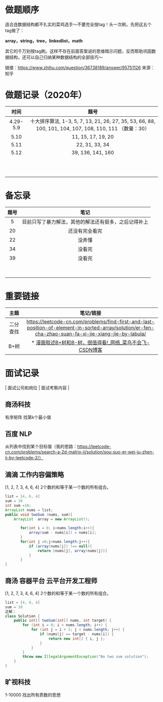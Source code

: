 # 做题顺序

适合连数据结构都不扎实的菜鸡选手～不要完全按tag！头一次刷，先把这五个tag做了：

**array，string，tree，linkedlist，math**

其它的千万别按tag刷。这样不存在前面答案说的思维暗示问题，反而帮助巩固数据结构，还可以自己归纳某种数据结构的全部技巧～

链接：https://www.zhihu.com/question/36738189/answer/95751126 来源：知乎


# 做题记录（2020年）
| 时间 | 题号|
|:----: |:----:|
| 4.29-5.9 | 十大排序算法, 1-3, 5, 7, 13, 21, 26, 27, 35, 53, 66, 88, 100, 101, 104, 107, 108, 110, 111 （数量：30）|
| 5.10 | 11, 15, 17, 19, 20 |
| 5.11 | 22, 31, 33, 34 |
| 5.12 | 39, 136, 141, 160 |
|     |     |
|     |     |
|     |     |
|     |     |
|     |     |
|     |     |
|     |     |
|     |     |
|     |     |
|     |     |
|     |     |


# 备忘录
| 题号 | 笔记|
|:----: |:----:|
| 5 | 目前只写了暴力解法，其他的解法还有挺多，之后记得补上 |
| 20 | 还没有完全看完 |
| 22 | 没弄懂 |
| 34 | 没看完 |
| 39 | 没看完 |
|     |     |
|     |     |
|     |     |
|     |     |
|     |     |
|     |     |
|     |     |
|     |     |


# 重要链接
| 主题 | 笔记/链接 |
|:----: |:----:|
| 二分查找 | https://leetcode-cn.com/problems/find-first-and-last-position-of-element-in-sorted-array/solution/er-fen-cha-zhao-suan-fa-xi-jie-xiang-jie-by-labula/ |
| B+树 | * [漫画叙述B+树和B-树，很值得看!_网络_菜鸟不会飞-CSDN博客](https://blog.csdn.net/qq_35571554/article/details/82759668?utm_medium=distribute.pc_relevant.none-task-blog-BlogCommendFromMachineLearnPai2-1.nonecase&depth_1-utm_source=distribute.pc_relevant.none-task-blog-BlogCommendFromMachineLearnPai2-1.nonecase) |

# 面试记录
| 面试公司和岗位 | 面试考察内容 |
## 商汤科技  
有序矩阵 找第k个最小值 

## 百度 NLP 
从列表中找到某个目标值（我的思路：https://leetcode-cn.com/problems/search-a-2d-matrix-ii/solution/sou-suo-er-wei-ju-zhen-ii-by-leetcode-2/）

## 滴滴 工作内容偏策略 
[1, 2, 7, 3, 4, 6, 4]  2个数的和等于某一个数的所有组合。
```java
list = [4, 6, 4] 
sum = 10
int sum =10;
ArrayList nums = list;
public void twoSum (nums, sum){
    ArrayList  array = new ArrayList();
        
       for(int i = 0; i<nums.length;i++){
           array(sum - nums[i]) = nums[i];
       }
       for(int j =0;j<nums.length;j++){
           if (array(nums[j]) !== null){
               return [nums[j], array(nums[j])]
           }
       }
}
```

## 商汤 容器平台 云平台开发工程师 
[1, 2, 7, 3, 4, 6, 4]  2个数的和等于某一个数的所有组合。
```java
list = [4, 6, 4] 
sum = 10
正解：
class Solution {
    public int[] twoSum(int[] nums, int target) {
        for (int i = 0; i < nums.length; i++) {
            for (int j = i + 1; j < nums.length; j++) {
                if (nums[j] == target - nums[i]) {
                    return new int[] { i, j };
                }
            }
        }
        throw new IllegalArgumentException("No two sum solution");
    }
}
``` 

## 旷视科技 
1-10000  找出所有质数的思想
